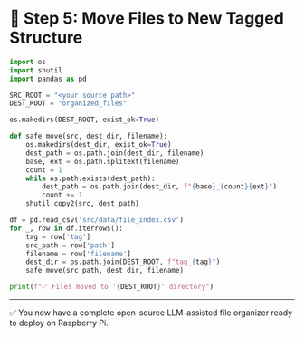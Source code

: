 # 🚚 Step 5: Move Files to New Tagged Structure

```python
import os
import shutil
import pandas as pd

SRC_ROOT = "<your source path>"
DEST_ROOT = "organized_files"

os.makedirs(DEST_ROOT, exist_ok=True)

def safe_move(src, dest_dir, filename):
    os.makedirs(dest_dir, exist_ok=True)
    dest_path = os.path.join(dest_dir, filename)
    base, ext = os.path.splitext(filename)
    count = 1
    while os.path.exists(dest_path):
        dest_path = os.path.join(dest_dir, f"{base}_{count}{ext}")
        count += 1
    shutil.copy2(src, dest_path)

df = pd.read_csv('src/data/file_index.csv')
for _, row in df.iterrows():
    tag = row['tag']
    src_path = row['path']
    filename = row['filename']
    dest_dir = os.path.join(DEST_ROOT, f"tag_{tag}")
    safe_move(src_path, dest_dir, filename)

print(f"✅ Files moved to '{DEST_ROOT}' directory")
```

---

✅ You now have a complete open-source LLM-assisted file organizer ready to deploy on Raspberry Pi.

